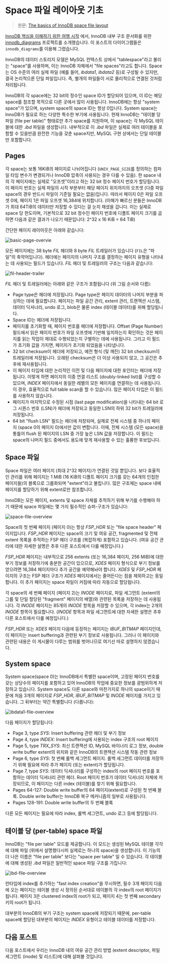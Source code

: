# Space 파일 레이아웃 기초

> 원문: [The basics of InnoDB space file layout](https://blog.jcole.us/2013/01/03/the-basics-of-innodb-space-file-layout/)

[InnoDB 핵심을 이해하기 위한 여행 시작](a-journey-to-the-core/1.on-learning-innodb-a-journey-to-the-core.md) 에서, InnoDB 내부 구조 문서화를 위한 [innodb_diagrams](http://github.com/jeremycole/innodb_diagrams) 프로젝트를 소개했습니다. 이 포스트의 다이어그램들은 `innodb_diagrams`를 이용해 그렸습니다.

InnoDB의 데이터 스토리지 모델은 MySQL 컨텍스트 상에서 "tablespace"라고 불리는 "space"를 사용하며, 이는 InnoDB 자체에서 "file spaces"라고도 합니다. Space는 OS 수준의 여러 실제 파일 (예를 들어, *ibdata1*, *ibdata2* 등)로 구성될 수 있지만, 결국 논리적으론 단일 파일입니다. 즉, 별개의 파일들이 서로 물리적으로 연결된 것처럼 처리됩니다.

InnoDB의 각 space에는 32 bit의 정수인 space ID가 할당되어 있으며, 이 ID는 해당 space를 참조할 목적으로 다른 곳에서 많이 사용됩니다. InnoDB에는 항상 "system space"가 있으며, system space의 space ID는 항상 0입니다. System space는 InnoDB가 필요로 하는 다양한 특수한 부기에 사용됩니다. 현재 InnoDB는 "테이블 당 파일 (file per table)" 형태로만 추가 space를 지원하며, 이 space는 각 MySQL 테이블에 대한 *.ibd* 파일을 생성합니다. 내부적으로 이 *.ibd* 파일은 실제로 여러 테이블을 포함할 수 있을만큼 완전한 기능을 갖춘 space지만, MySQL 구현 상에서는 단일 테이블만 포함합니다.

## Pages

각 space는 보통 16KiB의 페이지로 나뉘어집니다 (`UNIV_PAGE_SIZE`를 정의하는 컴파일 타임 변수가 변경되거나 InnoDB 압축이 사용되는 경우 다를 수 있음). 한 space 내의 각 페이지에는 실제로 "오프셋"이라고 하는 32 bit 정수 페이지 번호가 할당됩니다. 이 페이지 번호는 실제 파일의 시작 부분부터 해당 페이지 위치까지의 오프셋 (다중 파일 space의 경우 반드시 파일이 기준일 필요는 없음)입니다. 따라서 페이지 0은 파일 오프셋 0에, 페이지 1은 파일 오프셋 16,384에 위치합니다. (이해가 빠르신 분들은 InnoDB가 최대 64TiB의 데이터만 저장할 수 있다는 걸 눈치 채셨을 겁니다. 이는 실제로 space 당 한도이며, 기본적으로 32 bit 정수인 페이지 번호에 디폴트 페이지 크기를 곱하면 다음과 같은 결과가 나오기 때문입니다: 2^32 x 16 KiB = 64 TiB)

간단한 페이지 레이아웃은 아래와 같습니다:

![basic-page-overvie](https://i0.wp.com/jcole.us/blog/files/innodb/20130103/50dpi/Basic_Page_Overview.png)

모든 페이지에는 38 byte *FIL* 헤더와 8 byte *FIL* 트레일러가 있습니다 (`FIL`은 "파일"의 축약어입니다). 헤더에는 페이지의 나머지 구조를 결정하는 페이지 유형을 나타내는 데 사용되는 필드가 있습니다. *FIL* 헤더 및 트레일러의 구조는 다음과 같습니다:

![fil-header-trailer](https://i2.wp.com/jcole.us/blog/files/innodb/20130103/50dpi/FIL_Header_and_Trailer.png)

*FIL* 헤더 및 트레일러에는 아래와 같은 구조가 포함됩니다 (위 그림 순서와 다름):

- Page type은 헤더에 저장됩니다. Page type은 페이지 데이터의 나머지 부분을 파싱하는 데에 필요합니다. 페이지는 파일 공간 관리, extent 관리, 트랜잭션 시스템, 데이터 딕셔너리, undo 로그, blob은 물론 index (테이블 데이터)를 위해 할당됩니다.
- Space ID는 헤더에 저장됩니다.
- 페이지를 초기화할 때, 페이지 번호를 헤더에 저장합니다. Offset (Page Number) 필드에서 읽은 페이지 번호가 파일 오프셋에 기반해 일치하는지 확인하는 것은 페이지를 읽는 작업이 제대로 수행되었는지 구별하는 데에 사용됩니다. 그리고 이 필드가 초기화 값을 가지면, 페이지가 초기화 되었음을 나타냅니다.
- 32 bit checksum이 헤더에 저장되고, 예전 형식 (및 깨진) 32 bit checksum이 트레일러에 저장됩니다. 오래된 checksum은 더 이상 사용되지 않고, 그 공간은 추후에 재사용됩니다.
- 이 페이지 타입에 대한 논리적인 이전 및 다음 페이지에 대한 포인터는 헤더에 저장됩니다. 이렇게 하면 페이지의 이중 연결 리스트 (doubly-linked list)를 구성할 수 있으며, *INDEX* 페이지에서 동일한 레벨의 모든 페이지를 연결하는 데 사용됩니다. 이 경우, 효율적으로 full table scan을 할 수 있습니다. 많은 페이지 타입은 이 필드를 사용하지 않습니다.
- 페이지가 마지막으로 수정된 시점 (last page modification)을 나타내는 64 bit 로그 시퀀스 번호 (LSN)가 헤더에 저장되고 동일한 LSN의 하위 32 bit가 트레일러에 저장됩니다.
- 64 bit "flush LSN" 필드는 헤더에 저장되며, 실제로 전체 시스템 중 하나의 페이지 (space 0의 페이지 0)에서만 값이 변합니다. 이때, 전체 시스템 (모든 space)을 통틀어 flush 된 페이지의 LSN 중 가장 높은 LSN 값을 저장합니다. 이 필드는 space의 나머지 필드 중에서도 용도에 맞게 재사용할 수 있는 훌륭한 후보입니다.

## Space 파일

Space 파일은 여러 페이지 (최대 2^32 페이지)가 연결된 것일 뿐입니다. 보다 효율적인 관리를 위해 페이지는 1 MiB (16 KiB의 디폴트 페이지 크기를 갖는 64개의 인접한 페이지들)의 블록으로 그룹화되며 "extent"라고 불립니다. 많은 구조체는 space 내에 페이지를 할당하기 위해 extent로만 참조합니다.

InnoDB는 모든 페이지, extents 및 space 자체를 추적하기 위해 부기를 수행해야 하기 때문에 space 파일에는 몇 가지 필수적인 슈퍼-구조가 있습니다:

![space-file-overview](https://i2.wp.com/jcole.us/blog/files/innodb/20130103/50dpi/Space_File_Overview.png)

Space의 첫 번째 페이지 (페이지 0)는 항상 *FSP_HDR* 또는 "file space header" 페이지입니다. *FSP_HDR* 페이지는 space의 크기 및 여유 공간, fragmented 및 전체 extent 목록을 추적하는 FSP 헤더 구조를 (복잡하게) 포함하고 있습니다. (여유 공간 관리에 대한 자세한 설명은 추후 다른 포스트에서 다룰 예정입니다.)

*FSP_HDR* 페이지는 내부적으로 256 extents (또는 16,384 페이지, 256 MiB)에 대한 부기 정보를 저장하기에 충분한 공간이 있으므로, *XDES* 페이지 형식으로 부기 정보를 얻으려면 16,384 페이지마다 추가 공간을 예약해놔야 합니다. *XDES* 및 *FSP_HDR* 페이지의 구조는 FSP 헤더 구조가 *XDES* 페이지에서는 줄어든다는 점을 제외하고는 동일합니다. 이 추가 페이지는 space 파일이 커짐에 따라 자동으로 할당됩니다.

각 space의 세 번째 페이지 (페이지 2)는 *INODE* 페이지로, 파일 세그먼트 (extent의 그룹 및 단일 할당된 "fragment" 페이지의 배열)와 관련된 목록을 저장하는 데 사용됩니다. 각 *INODE* 페이지는 85개의 *INODE* 항목을 저장할 수 있으며, 각 index는 2개의 *INODE* 항목이 필요합니다. (*INODE* 항목과 파일 세그먼트에 대한 자세한 설명은 추후 다른 포스트에서 다룰 예정입니다.)

*FSP_HDR* 또는 *XDES* 페이지 다음에 등장하는 페이지는 *IBUF_BITMAP* 페이지인데, 이 페이지는 insert buffering과 관련된 부기 정보로 사용됩니다. 그러나 이 페이지와 관련된 내용은 이 게시물이 다루는 범위를 벗어나므로 여기선 따로 설명하지 않겠습니다.

## System space

System space(space 0)는 InnoDB에서 특별한 space이며, 고정된 페이지 번호를 갖는 상당수의 페이지를 포함하고 있어 InnoDB의 작업에 중요한 정보를 광범위하게 저장하고 있습니다. System space도 다른 space와 마찬가지로 하나의 space이기 때문에 처음 3개의 페이지로 *FSP_HDR*, *IBUF_BITMAP* 및 *INODE* 페이지를 가지고 있습니다. 그 뒤부터는 약간 특별합니다 (다릅니다):

![ibdata1-file-overview](https://i0.wp.com/jcole.us/blog/files/innodb/20130103/50dpi/ibdata1_File_Overview.png)

다음 페이지가 할당됩니다:

- Page 3, type *SYS*: Insert buffering 관련 헤더 및 부기 정보
- Page 4, type *INDEX*: Insert buffering에 사용되는 index 구조의 root 페이지
- Page 5, type *TRX_SYS*: 최신 트랜잭션 ID, MySQL 바이너리 로그 정보, double write buffer extent의 위치와 같은 InnoDB의 트랜잭션 시스템 작동 관련 정보
- Page 6, type *SYS*: 첫 번째 롤백 세그먼트 페이지. 롤백 세그먼트 데이터를 저장하기 위해 필요에 따라 추가 페이지 (또는 extent)가 할당됩니다.
- Page 7, type *SYS*: 데이터 딕셔너리를 구성하는 index의 root 페이지 번호를 포함하는 데이터 딕셔너리 관련 헤더. Root 페이지 번호가 데이터 딕셔너리 자체에 저장되므로, 이 페이지는 다른 index (테이블)를 찾기 위해 필요합니다.
- Pages 64-127: Double write buffer의 64 페이지(extent)로 구성된 첫 번째 블록. Double write buffer는 InnoDB 복구 메커니즘의 일부로 사용됩니다.
- Pages 128-191: Double write buffer의 두 번째 블록

다른 모든 페이지는 필요에 따라 index, 롤백 세그먼트, undo 로그 등에 할당됩니다.

## 테이블 당 (per-table) space 파일

InnoDB는 "file per table" 모드를 제공합니다. 이 모드는 생성된 MySQL 테이블 각각에 대해 파일 (위에서 설명했다시피 실제로는 하나의 space)을 생성합니다. 이 기능의 더 나은 이름은 "file per table" 보다는 "space per table" 일 수 있습니다. 각 테이블에 대해 생성된 *.ibd* 파일은 일반적인 space 파일 구조를 가집니다:

![ibd-file-overview](https://i2.wp.com/jcole.us/blog/files/innodb/20130103/50dpi/IBD_File_Overview.png)

런타임에 index를 추가하는 "fast index creation"을 무시하면, 필수 3개 페이지 다음에 오는 페이지는 테이블 생성 시 정의된 순서대로 테이블의 각 index의 root 페이지가 됩니다. 페이지 3은 clustered index의 root가 되고, 페이지 4는 첫 번째 secondary 키의 root가 됩니다.

대부분의 InnoDB의 부기 구조는 system space에 저장되기 때문에, per-table space에 할당된 대부분의 페이지는 *INDEX* 유형이고 테이블 데이터를 저장합니다.

## 다음 포스트

다음 포스트에서 우리는 InnoDB 내의 여유 공간 관리 방법 (extent descriptor, 파일 세그먼트 (inode) 및 리스트)에 대해 살펴볼 것입니다.